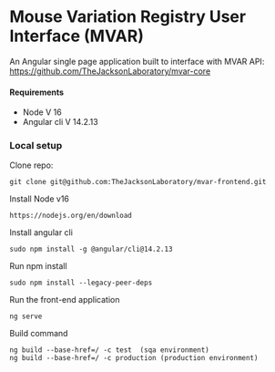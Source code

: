 # Mouse Variation Registry User Interface (MVAR)

An Angular single page application built to interface with MVAR API:
https://github.com/TheJacksonLaboratory/mvar-core


#### Requirements

- Node V 16
- Angular cli V 14.2.13

### Local setup

Clone repo:
    
    git clone git@github.com:TheJacksonLaboratory/mvar-frontend.git

Install Node v16

    https://nodejs.org/en/download

Install angular cli

    sudo npm install -g @angular/cli@14.2.13 

Run npm install
 
    sudo npm install --legacy-peer-deps

Run the front-end application

    ng serve

Build command

    ng build --base-href=/ -c test  (sqa environment)
    ng build --base-href=/ -c production (production environment)


